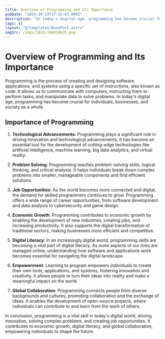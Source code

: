 ```yaml
---
title: Overview of Programming and Its Importance
pubDate: "2024-10-23T17:32:43.000Z"
description: "In today's digital age, programming has become crucial for individuals, businesses, and society as a whole."
tags: []
layout: "@/templates/BasePost.astro"
imgSrc: /imgs/2023/186810635.png
---
```

# Overview of Programming and Its Importance

Programming is the process of creating and designing software, applications, and systems using a specific set of instructions, also known as code. It allows us to communicate with computers, instructing them to perform tasks, and manipulate data to solve problems. In today's digital age, programming has become crucial for individuals, businesses, and society as a whole.

## Importance of Programming

1. **Technological Advancements**: Programming plays a significant role in driving innovation and technological advancements. It has become an essential tool for the development of cutting-edge technologies like artificial intelligence, machine learning, big data analytics, and virtual reality.

2. **Problem Solving**: Programming teaches problem-solving skills, logical thinking, and critical analysis. It helps individuals break down complex problems into smaller, manageable components and find efficient solutions.

3. **Job Opportunities**: As the world becomes more connected and digital, the demand for skilled programmers continues to grow. Programming offers a wide range of career opportunities, from software development and data analysis to cybersecurity and game design.

4. **Economic Growth**: Programming contributes to economic growth by enabling the development of new industries, creating jobs, and increasing productivity. It also supports the digital transformation of traditional sectors, making businesses more efficient and competitive.

5. **Digital Literacy**: In an increasingly digital world, programming skills are becoming a vital part of digital literacy. As more aspects of our lives are managed online, understanding how software and applications work becomes essential for navigating the digital landscape.

6. **Empowerment**: Learning to program empowers individuals to create their own tools, applications, and systems, fostering innovation and creativity. It allows people to turn their ideas into reality and make a meaningful impact on the world.

7. **Global Collaboration**: Programming connects people from diverse backgrounds and cultures, promoting collaboration and the exchange of ideas. It enables the development of open-source projects, where individuals can contribute to and learn from the work of others.

In conclusion, programming is a vital skill in today's digital world, driving innovation, solving complex problems, and creating job opportunities. It contributes to economic growth, digital literacy, and global collaboration, empowering individuals to shape the future.
